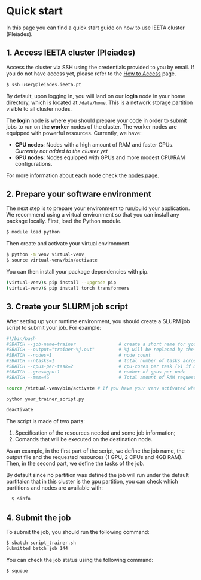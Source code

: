 # Quick start

In this page you can find a quick start guide on how to use IEETA cluster (Pleiades). 

## 1. Access IEETA cluster (Pleiades)

Access the cluster via SSH using the credentials provided to you by email. If you do not have access yet, please refer to the [How to Access](how_to_access.md) page.

```bash
$ ssh user@pleiades.ieeta.pt
```

By default, upon logging in, you will land on our **login** node in your home directory, which is located at `/data/home`. This is a network storage partition visible to all cluster nodes.

The **login** node is where you should prepare your code in order to submit jobs to run on the **worker** nodes of the cluster. The worker nodes are equipped with powerful resources. Currently, we have:

- **CPU nodes**: Nodes with a high amount of RAM and faster CPUs. *Currently not added to the cluster yet*
- **GPU nodes**: Nodes equipped with GPUs and more modest CPU/RAM configurations.

For more information about each node check the [nodes page](detail_material/nodes.md).

## 2. Prepare your software environment

The next step is to prepare your environment to run/build your application. We recommend using a virtual environment so that you can install any package locally. First, load the Python module.

```bash
$ module load python
```
Then create and activate your virtual environment.

```bash
$ python -m venv virtual-venv
$ source virtual-venv/bin/activate
```
You can then install your package dependencies with pip.
```bash
(virtual-venv)$ pip install --upgrade pip
(virtual-venv)$ pip install torch transformers
```

## 3. Create your SLURM job script

After setting up your runtime environment, you should create a SLURM job script to submit your job. For example:

```bash
#!/bin/bash
#SBATCH --job-name=trainer                # create a short name for your job
#SBATCH --output="trainer-%j.out"         # %j will be replaced by the slurm jobID
#SBATCH --nodes=1                         # node count
#SBATCH --ntasks=1                        # total number of tasks across all nodes
#SBATCH --cpus-per-task=2                 # cpu-cores per task (>1 if multi-threaded tasks)
#SBATCH --gres=gpu:1                      # number of gpus per node
#SBATCH --mem=4G                          # Total amount of RAM requested

source /virtual-venv/bin/activate # If you have your venv activated when you submit the job, then you do not need to activate/deactivate

python your_trainer_script.py

deactivate
```
The script is made of two parts:
1. Specification of the resources needed and some job information;
2. Comands that will be executed on the destination node.

As an example, in the first part of the script, we define the job name, the output file and the requested resources (1 GPU, 2 CPUs and 4GB RAM). Then, in the second part, we define the tasks of the job.

By default since no partition was defined the job will run under the default partitaion that in this cluster is the gpu partition, you can check which partitions and nodes are available with:

```bash
  $ sinfo
```

## 4. Submit the job

To submit the job, you should run the following command:

```bash
$ sbatch script_trainer.sh
Submitted batch job 144
```
You can check the job status using the following command:

```bash
$ squeue
```
